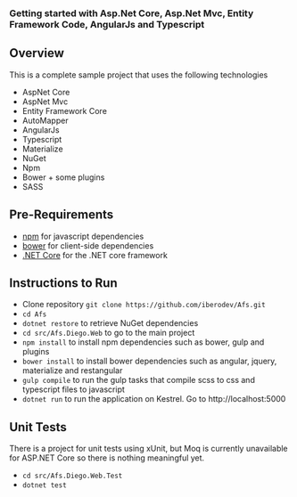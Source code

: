### Getting started with Asp.Net Core, Asp.Net Mvc, Entity Framework Code, AngularJs and Typescript 

## Overview
This is a complete sample project that uses the following technologies
* AspNet Core
* AspNet Mvc
* Entity Framework Core
* AutoMapper
* AngularJs
* Typescript
* Materialize
* NuGet
* Npm
* Bower + some plugins
* SASS

## Pre-Requirements
* [npm](https://nodejs.org/en/) for javascript dependencies
* [bower](https://bower.io/) for client-side dependencies
* [.NET Core](https://www.microsoft.com/net/core#windows) for the .NET core framework

## Instructions to Run

* Clone repository ```git clone https://github.com/iberodev/Afs.git ```
* ```cd Afs```
* ```dotnet restore``` to retrieve NuGet dependencies 
* ```cd src/Afs.Diego.Web``` to go to the main project
* ```npm install``` to install npm dependencies such as bower, gulp and plugins
* ```bower install``` to install bower dependencies such as angular, jquery, materialize and restangular
* ```gulp compile``` to run the gulp tasks that compile scss to css and typescript files to javascript
* ```dotnet run``` to run the application on Kestrel. Go to http://localhost:5000

## Unit Tests
There is a project for unit tests using xUnit, but Moq is currently unavailable for ASP.NET Core so there is nothing meaningful yet.
* ```cd src/Afs.Diego.Web.Test```
* ```dotnet test```